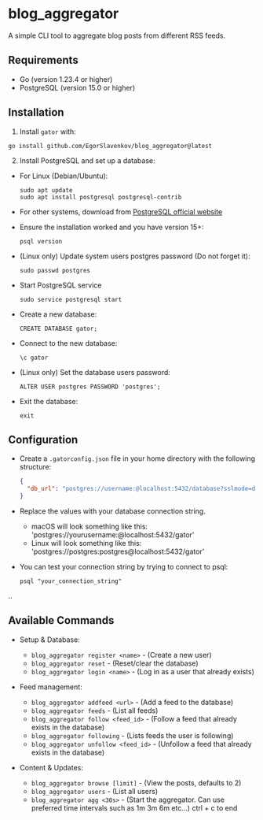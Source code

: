 # blog_aggregator

A simple CLI tool to aggregate blog posts from different RSS feeds.

## Requirements

- Go (version 1.23.4 or higher)
- PostgreSQL (version 15.0 or higher)

## Installation

1. Install `gator` with:

```go install github.com/EgorSlavenkov/blog_aggregator@latest```

2. Install PostgreSQL and set up a database:
  - For Linux (Debian/Ubuntu):
    ```
    sudo apt update
    sudo apt install postgresql postgresql-contrib
    ```
  - For other systems, download from [PostgreSQL official website](https://www.postgresql.org/download/)

  - Ensure the installation worked and you have version 15+:
    ```
    psql version
    ```

  - (Linux only) Update system users postgres password (Do not forget it):
    ```
    sudo passwd postgres
    ```

  - Start PostgreSQL service
    ```
    sudo service postgresql start
    ```

  - Create a new database:
    ```
    CREATE DATABASE gator;
    ```

  - Connect to the new database:
    ```
    \c gator
    ```

  - (Linux only) Set the database users password:
    ```
    ALTER USER postgres PASSWORD 'postgres';
    ```

  - Exit the database:
    ```
    exit
    ```

## Configuration

- Create a `.gatorconfig.json` file in your home directory with the following structure:
  ```json
  {
    "db_url": "postgres://username:@localhost:5432/database?sslmode=disable"
  }
  ```

- Replace the values with your database connection string.
  - macOS will look something like this: 'postgres://yourusername:@localhost:5432/gator'
  - Linux will look something like this: 'postgres://postgres:postgres@localhost:5432/gator'

- You can test your connection string by trying to connect to psql:
  ```
  psql "your_connection_string"

..

## Available Commands

- Setup & Database:
  - `blog_aggregator register <name>` - (Create a new user)
  - `blog_aggregator reset` - (Reset/clear the database)
  - `blog_aggregator login <name>` - (Log in as a user that already exists)

- Feed management:
  - `blog_aggregator addfeed <url>` - (Add a feed to the database)
  - `blog_aggregator feeds` - (List all feeds)
  - `blog_aggregator follow <feed_id>` - (Follow a feed that already exists in the database)
  - `blog_aggregator following` - (Lists feeds the user is following)
  - `blog_aggregator unfollow <feed_id>` - (Unfollow a feed that already exists in the database)

- Content & Updates:
  - `blog_aggregator browse [limit]` - (View the posts, defaults to 2)
  - `blog_aggregator users` - (List all users)
  - `blog_aggregator agg <30s>` - (Start the aggregator. Can use preferred time intervals such as 1m 3m 6m etc...) ctrl + c to end

